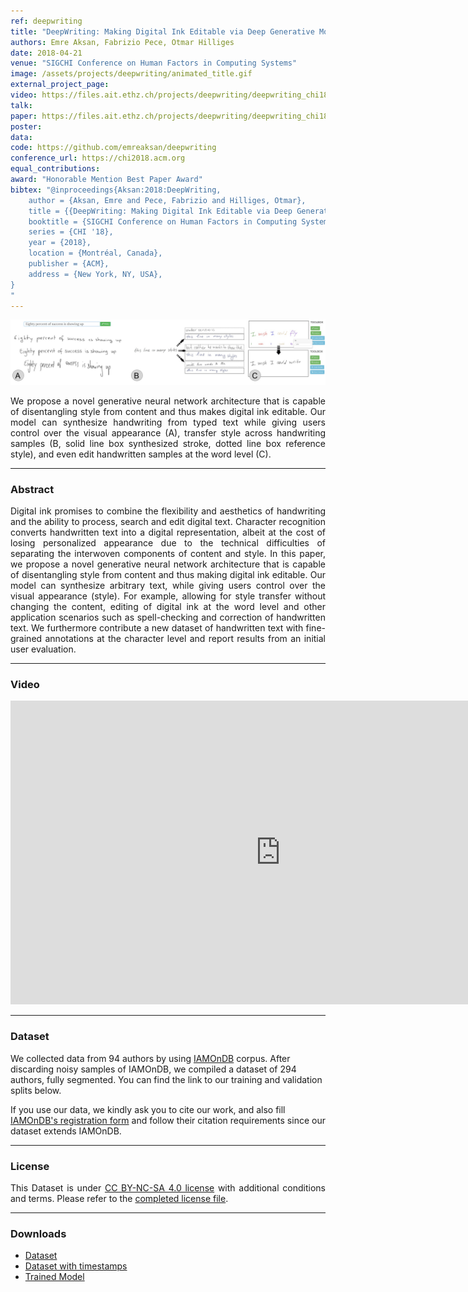 ```yaml
---
ref: deepwriting
title: "DeepWriting: Making Digital Ink Editable via Deep Generative Modeling"
authors: Emre Aksan, Fabrizio Pece, Otmar Hilliges
date: 2018-04-21
venue: "SIGCHI Conference on Human Factors in Computing Systems"
image: /assets/projects/deepwriting/animated_title.gif
external_project_page: 
video: https://files.ait.ethz.ch/projects/deepwriting/deepwriting_chi18.mp4
talk: 
paper: https://files.ait.ethz.ch/projects/deepwriting/deepwriting_chi18.pdf
poster: 
data: 
code: https://github.com/emreaksan/deepwriting
conference_url: https://chi2018.acm.org
equal_contributions: 
award: "Honorable Mention Best Paper Award"
bibtex: "@inproceedings{Aksan:2018:DeepWriting,
	author = {Aksan, Emre and Pece, Fabrizio and Hilliges, Otmar},
	title = {{DeepWriting: Making Digital Ink Editable via Deep Generative Modeling}},
	booktitle = {SIGCHI Conference on Human Factors in Computing Systems},
	series = {CHI '18},
	year = {2018},
	location = {Montréal, Canada},
	publisher = {ACM},
	address = {New York, NY, USA},
}
"
---
```



<img class="fullcol" src="/assets/projects/deepwriting/teaser.jpg" alt="Teaser-Picture" />

<p align="justify">
    <span class="figurecap">
        We propose a novel generative neural network architecture that is capable of disentangling style from content and thus makes digital ink editable.
        Our model can synthesize handwriting from typed text while giving users control over the visual appearance (A), transfer style across handwriting samples
        (B, solid line box synthesized stroke, dotted line box reference style), and even edit handwritten samples at the word level (C).
    </span>
</p>
<hr />
        

<h3>Abstract</h3>
<p align="justify">
    Digital ink promises to combine the flexibility and aesthetics of handwriting and the ability to process, search and edit digital text.
    Character recognition converts handwritten text into a digital representation, albeit at the cost of losing  personalized appearance due to
    the technical difficulties of separating the interwoven components of content and style. In this paper, we propose a novel generative neural
    network architecture that is capable of disentangling style from content and thus making digital ink editable. Our model can synthesize arbitrary text,
    while giving users control over the visual appearance (style). For example, allowing for style transfer without changing the content, editing of digital ink
    at the word level and other application scenarios such as spell-checking and correction of handwritten text. We furthermore contribute a new dataset of
    handwritten text with fine-grained annotations at the character level and report results from an initial user evaluation.
</p>
<hr />
    


<h3>Video</h3>
<div class="video" align="center">
   <iframe width="864" height="486" src="https://www.youtube.com/embed/NVF-1csvVvc?rel=0" frameborder="0" allow="autoplay; encrypted-media" allowfullscreen></iframe>
</div>
<hr />
    



<h3>Dataset</h3>
<p>We collected data from 94 authors by using <a target="_blank" href="http://www.fki.inf.unibe.ch/databases/iam-handwriting-database">IAMOnDB</a> corpus. After discarding noisy samples of IAMOnDB,
we compiled a dataset of 294 authors, fully segmented. You can find the link to our training and validation splits below.

If you use our data, we kindly ask you to cite our work, and also fill <a target="_blank" href="http://www.fki.inf.unibe.ch/DBs/iamDB/iLogin/index.php">IAMOnDB's registration form</a> and follow their citation requirements since our dataset extends IAMOnDB.</p>
<hr />



<h3>License</h3>
<p align="justify">
This Dataset is under <a href="https://creativecommons.org/licenses/by-nc-sa/4.0/">CC BY-NC-SA 4.0 license</a> with additional conditions and terms. Please refer to the <a title="license" href="https://files.ait.ethz.ch/projects/deepwriting/license.pdf">completed license file</a>.
</p>
<hr />



<h3>Downloads</h3>
<ul class="linklist">
    <li class="a-zip"><a target="_blank" title="Dataset" href="https://files.ait.ethz.ch/projects/deepwriting/deepwriting_dataset.zip">Dataset</a></li>
    <li class="a-zip"><a target="_blank" title="Dataset with timestamps" href="https://files.ait.ethz.ch/projects/deepwriting/extended_dataset.zip">Dataset with timestamps</a></li>
    <li class="a-zip"><a target="_blank" title="Model" href="https://files.ait.ethz.ch/projects/deepwriting/tf-1514981744-deepwriting_synthesis_model.tar.gz">Trained Model</a></li>
</ul>

